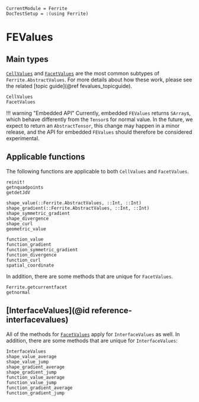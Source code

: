 ```@meta
CurrentModule = Ferrite
DocTestSetup = :(using Ferrite)
```

# FEValues

## Main types
[`CellValues`](@ref) and [`FacetValues`](@ref) are the most common
subtypes of `Ferrite.AbstractValues`. For more details about how
these work, please see the related [topic guide](@ref fevalues_topicguide).

```@docs
CellValues
FacetValues
```

!!! warning "Embedded API"
    Currently, embedded `FEValues` returns `SArray`s, which behave differently
    from the `Tensor`s for normal value. In the future, we expect to return
    an `AbstractTensor`, this change may happen in a minor release, and the
    API for embedded `FEValues` should therefore be considered experimental.

## Applicable functions
The following functions are applicable to both `CellValues`
and `FacetValues`.

```@docs
reinit!
getnquadpoints
getdetJdV

shape_value(::Ferrite.AbstractValues, ::Int, ::Int)
shape_gradient(::Ferrite.AbstractValues, ::Int, ::Int)
shape_symmetric_gradient
shape_divergence
shape_curl
geometric_value

function_value
function_gradient
function_symmetric_gradient
function_divergence
function_curl
spatial_coordinate
```

In addition, there are some methods that are unique for `FacetValues`.

```@docs
Ferrite.getcurrentfacet
getnormal
```

## [InterfaceValues](@id reference-interfacevalues)

All of the methods for [`FacetValues`](@ref) apply for `InterfaceValues` as well.
In addition, there are some methods that are unique for `InterfaceValues`:

```@docs
InterfaceValues
shape_value_average
shape_value_jump
shape_gradient_average
shape_gradient_jump
function_value_average
function_value_jump
function_gradient_average
function_gradient_jump
```
